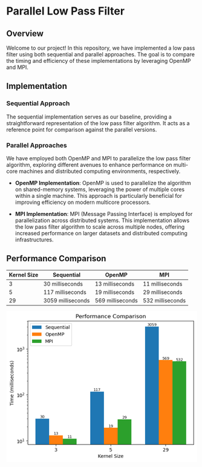 # Parallel Low Pass Filter

## Overview
Welcome to our project! In this repository, we have implemented a low pass filter using both sequential and parallel approaches. The goal is to compare the timing and efficiency of these implementations by leveraging OpenMP and MPI.

## Implementation

### Sequential Approach
The sequential implementation serves as our baseline, providing a straightforward representation of the low pass filter algorithm. It acts as a reference point for comparison against the parallel versions.

### Parallel Approaches
We have employed both OpenMP and MPI to parallelize the low pass filter algorithm, exploring different avenues to enhance performance on multi-core machines and distributed computing environments, respectively.

- **OpenMP Implementation**: OpenMP is used to parallelize the algorithm on shared-memory systems, leveraging the power of multiple cores within a single machine. This approach is particularly beneficial for improving efficiency on modern multicore processors.

- **MPI Implementation**: MPI (Message Passing Interface) is employed for parallelization across distributed systems. This implementation allows the low pass filter algorithm to scale across multiple nodes, offering increased performance on larger datasets and distributed computing infrastructures.

## Performance Comparison

| Kernel Size | Sequential       | OpenMP            | MPI              |
|-------------|------------------|-------------------|------------------|
| 3           | 30 milliseconds  | 13 milliseconds   | 11 milliseconds  |
| 5           | 117 milliseconds | 19 milliseconds   | 29 milliseconds  |
| 29          | 3059 milliseconds| 569 milliseconds  | 532 milliseconds |

![Performance Comparison](performance_comparison.png)